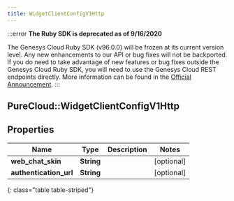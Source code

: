 ```yaml
---
title: WidgetClientConfigV1Http
---
```


:::error
**The Ruby SDK is deprecated as of 9/16/2020**

The Genesys Cloud Ruby SDK (v96.0.0) will be frozen at its current version level. Any new enhancements to our API or bug fixes will not be backported. If you do need to take advantage of new features or bug fixes outside the Genesys Cloud Ruby SDK, you will need to use the Genesys Cloud REST endpoints directly. More information can be found in the [Official Announcement](https://developer.mypurecloud.com/forum/t/announcement-genesys-cloud-ruby-sdk-end-of-life/8850).
:::


## PureCloud::WidgetClientConfigV1Http

## Properties

|Name | Type | Description | Notes|
|------------ | ------------- | ------------- | -------------|
| **web_chat_skin** | **String** |  | [optional] |
| **authentication_url** | **String** |  | [optional] |
{: class="table table-striped"}


